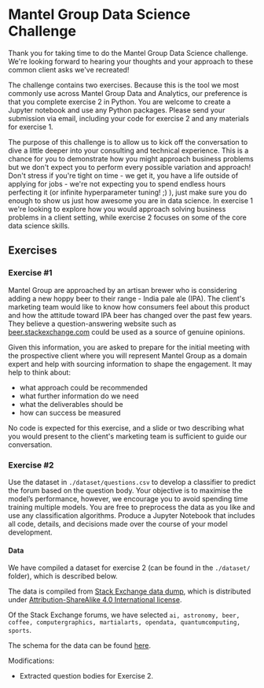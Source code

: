 # Mantel Group Data Science Challenge

Thank you for taking time to do the Mantel Group Data Science challenge. We're looking forward to hearing your thoughts and your approach to these common client asks we've recreated! 

The challenge contains two exercises. Because this is the tool we most commonly use across Mantel Group Data and Analytics, our preference is that you complete exercise 2 in Python. You are welcome to create a Jupyter notebook and use any Python packages. Please send your submission via email, including your code for exercise 2 and any materials for exercise 1.

The purpose of this challenge is to allow us to kick off the conversation to dive a little deeper into your consulting and technical experience. This is a chance for you to demonstrate how you might approach business problems but we don't expect you to perform every possible variation and approach! Don't stress if you're tight on time - we get it, you have a life outside of applying for jobs - we're not expecting you to spend endless hours perfecting it (or infinite hyperparameter tuning! ;) ), just make sure you do enough to show us just how awesome you are in data science. In exercise 1 we're looking to explore how you would approach solving business problems in a client setting, while exercise 2 focuses on some of the core data science skills.

## Exercises

### Exercise #1

Mantel Group are approached by an artisan brewer who is considering adding a new hoppy beer to their range - India pale ale (IPA). The client's marketing team would like to know how consumers feel about this product and how the attitude toward IPA beer has changed over the past few years. They believe a question-answering website such as [beer.stackexchange.com](https://beer.stackexchange.com/) could be used as a source of genuine opinions.

Given this information, you are asked to prepare for the initial meeting with the prospective client where you will represent Mantel Group as a domain expert and help with sourcing information to shape the engagement. 
It may help to think about:
- what approach could be recommended
- what further information do we need
- what the deliverables should be
- how can success be measured

No code is expected for this exercise, and a slide or two describing what you would present to the client's marketing team is sufficient to guide our conversation.

### Exercise #2

Use the dataset in `./dataset/questions.csv` to develop a classifier to predict the forum based on the question body. Your objective is to maximise the model’s performance, however, we encourage you to avoid spending time training multiple models. You are free to preprocess the data as you like and use any classification algorithms.
Produce a Jupyter Notebook that includes all code, details, and decisions made over the course of your model development.

#### Data
We have compiled a dataset for exercise 2 (can be found in the `./dataset/` folder), which is described below.

The data is compiled from [Stack Exchange data dump](https://archive.org/download/stackexchange), which is distributed under [Attribution-ShareAlike 4.0 International license](http://creativecommons.org/licenses/by-sa/4.0/). 

Of the Stack Exchange forums, we have selected `ai, astronomy, beer, coffee, computergraphics, martialarts, opendata, quantumcomputing, sports`.

The schema for the data can be found [here](https://meta.stackexchange.com/questions/2677/database-schema-documentation-for-the-public-data-dump-and-sede/2678#2678).

Modifications:
- Extracted question bodies for Exercise 2.
